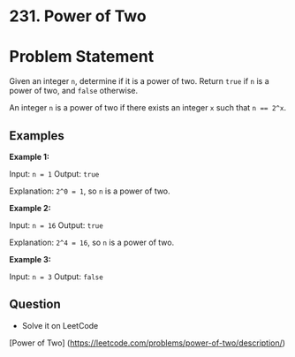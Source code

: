 # 231. Power of Two

# Problem Statement

Given an integer `n`, determine if it is a power of two. Return `true` if `n` is a power of two, and `false` otherwise.

An integer `n` is a power of two if there exists an integer `x` such that `n == 2^x`.

## Examples

**Example 1:**

Input: `n = 1`
Output: `true`

Explanation: `2^0 = 1`, so `n` is a power of two.

**Example 2:**

Input: `n = 16`
Output: `true`

Explanation: `2^4 = 16`, so `n` is a power of two.

**Example 3:**

Input: `n = 3`
Output: `false`

## Question

- Solve it on LeetCode

[Power of Two] (https://leetcode.com/problems/power-of-two/description/)

